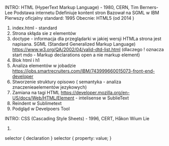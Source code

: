 INTRO: HTML (HyperText Markup Language) -  1980, CERN, Tim Berners-Lee
Podstawa internetu
Ddefiniuje kontent stron
Bazował na SGML w IBM 
Pierwszy oficjalny standard: 1995
Obecnie: HTML5 (od 2014 )

1. index.html - standard
2. Strona skłąda sie z elementów
3. doctype - informacja dla przeglądarki w jakiej wersji HTMLa strona jest napisana. SGML (Standard Generalized Markup Language) 
https://www.w3.org/QA/2002/04/valid-dtd-list.html
(dlaczego <!doctype html> ! oznacza start mdo - Markup declarations open a nie markup element)
4. Blok html i h1
5. Analiza elementów w jobadzie https://jobs.smartrecruiters.com/IBM/743999660015073-front-end-developer
6. Stworzenie struktury opisowo ( semantyka - analiza znaczenieaelementów jezykowych)
7. Zamiana na tagi HTML https://developer.mozilla.org/en-US/docs/Web/HTML/Element - intelisense w SublieText
8. Reindent w Sublimetext 
9. Podgląd w Develpoers Tool


INTRO: CSS (Cascading Style Sheets) - 1996, CERT,  Håkon Wium Lie 

1. 
selector { 
    declaration 
}
selector { 
    property: value;
}


